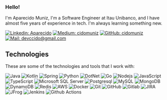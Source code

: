 ### Hello!

I'm Aparecido Muniz,  I'm a Software Engineer at Itau Unibanco, and I have almost five years of experience in tech. I'm always learning something new.

[![Linkedin: Aparecido](https://img.shields.io/badge/-Linkedin-blue?style=flat-square&logo=Linkedin&logoColor=white&link=https://www.linkedin.com/in/cidomuniz/)](https://www.linkedin.com/in/cidomuniz/)
[![Medium: cidomuniz](https://img.shields.io/badge/Medium-12100E?style=flat-square&logo=medium&logoColor=white&link=https://cidomuniz.medium.com)](https://cidomuniz.medium.com)
[![GitHub: cidomuniz](https://img.shields.io/badge/GitHub-100000?style=flat-square&logo=github&logoColor=white&link=https://github.com/cidomuniz)](https://github.com/cidomuniz)
[![Mail: devccido@gmail.com](https://img.shields.io/badge/Gmail-D14836?style=flat-square&logo=gmail&logoColor=white)](mailto:devccido@gmail.com)


## Technologies

These are some of the technologies and tools that I work with:

![Java](https://img.shields.io/badge/-Java-007396?style=flat-square&logo=java)
![Kotlin](https://img.shields.io/badge/Kotlin-0095D5?&style=flat-square&logo=kotlin&logoColor=white)
![Spring](https://img.shields.io/badge/-Spring-6DB33F?style=flat-square&logo=spring&logoColor=white)
![Python](https://img.shields.io/badge/Python-3776AB?style=flat-square&logo=python&logoColor=white)
![DotNet](https://img.shields.io/badge/.NET-5C2D91?style=flat-square&logo=.net&logoColor=white)
![Go](https://img.shields.io/badge/Go-00ADD8?style=flat-square&logo=go&logoColor=white)
![Nodejs](https://img.shields.io/badge/-Nodejs-339933?style=flat-square&logo=Node.js&logoColor=white)
![JavaScript](https://img.shields.io/badge/JavaScript-323330?style=flat-square&logo=javascript&logoColor=F7DF1E)
![TypeScript](https://img.shields.io/badge/-TypeScript-007ACC?style=flat-square&logo=typescript&logoColor=white)
![Microsoft SQL Server](https://img.shields.io/badge/-SQL%20Server-CC2927?style=flat-square&logo=microsoft-sql-server&logoColor=white)
![Postgresql](https://img.shields.io/badge/PostgreSQL-316192?style=flat-square&logo=postgresql&logoColor=white)
![MySQL](https://img.shields.io/badge/-MySQL-4479A1?style=flat-square&logo=mysql&logoColor=white)
![MongoDB](https://img.shields.io/badge/MongoDB-4EA94B?style=flat-square&logo=mongodb&logoColor=white)
![DynamoDB](https://img.shields.io/badge/Amazon%20DynamoDB-4053D6?style=flat-square&logo=Amazon%20DynamoDB&logoColor=white)
![Redis](https://img.shields.io/badge/redis-CC0000.svg?&style=flat-square&logo=redis&logoColor=white)
![AWS](https://img.shields.io/badge/Amazon_AWS-FF9900?style=flat-square&logo=amazonaws&logoColor=white)
![Docker](https://img.shields.io/badge/-Docker-2496ED?style=flat-square&logo=docker&logoColor=white)
![Git](https://img.shields.io/badge/-Git-black?style=flat-square&logo=git)
![GitHub](https://img.shields.io/badge/GitHub-100000?style=flat-square&logo=github&logoColor=white)
![Gitlab](https://img.shields.io/badge/GitLab-330F63?style=flat-square&logo=gitlab&logoColor=white)
![JIRA](https://img.shields.io/badge/-JIRA-0052CC?style=flat-square&logo=jira)
![JFrog](https://img.shields.io/badge/-JFrog-41BF47?style=flat-square&logo=jfrog&logoColor=white)
![Jenkins](https://img.shields.io/badge/Jenkins-D24939?style=flat-square&logo=Jenkins&logoColor=white)
![Github Actions](https://img.shields.io/badge/GitHub_Actions-2088FF?style=flat-square&logo=github-actions&logoColor=white)
